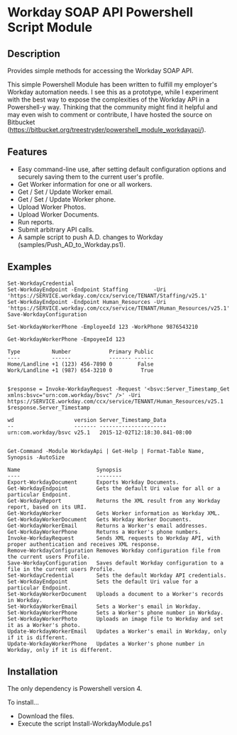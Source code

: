 # Workday SOAP API Powershell Script Module #


## Description ##
Provides simple methods for accessing the Workday SOAP API.

This simple Powershell Module has been written to fulfill my employer's Workday automation needs. I see this as a prototype, while I experiment with the best way to expose the complexities of the Workday API in a Powershell-y way. Thinking that the community might find it helpful and may even wish to comment or contribute, I have hosted the source on Bitbucket (https://bitbucket.org/treestryder/powershell_module_workdayapi/).


## Features ##

* Easy command-line use, after setting default configuration options and securely saving them to the current user's profile.
* Get Worker information for one or all workers.
* Get / Set / Update Worker email.
* Get / Set / Update Worker phone.
* Upload Worker Photos.
* Upload Worker Documents.
* Run reports.
* Submit arbitrary API calls.
* A sample script to push A.D. changes to Workday (samples/Push_AD_to_Workday.ps1).


## Examples ##
    Set-WorkdayCredential
    Set-WorkdayEndpoint -Endpoint Staffing        -Uri 'https://SERVICE.workday.com/ccx/service/TENANT/Staffing/v25.1'
    Set-WorkdayEndpoint -Endpoint Human_Resources -Uri 'https://SERVICE.workday.com/ccx/service/TENANT/Human_Resources/v25.1'
    Save-WorkdayConfiguration

    Set-WorkdayWorkerPhone -EmployeeId 123 -WorkPhone 9876543210

    Get-WorkdayWorkerPhone -EmpoyeeId 123

    Type          Number            Primary Public
    ----          ------            ------- ------
    Home/Landline +1 (123) 456-7890 0        False
    Work/Landline +1 (987) 654-3210 0         True


    $response = Invoke-WorkdayRequest -Request '<bsvc:Server_Timestamp_Get xmlns:bsvc="urn:com.workday/bsvc" />' -Uri https://SERVICE.workday.com/ccx/service/TENANT/Human_Resources/v25.1 
    $response.Server_Timestamp

    wd                   version Server_Timestamp_Data        
    --                   ------- ---------------------        
    urn:com.workday/bsvc v25.1   2015-12-02T12:18:30.841-08:00


    Get-Command -Module WorkdayApi | Get-Help | Format-Table Name, Synopsis -AutoSize

    Name                        Synopsis                                                                                
    ----                        --------                                                                                
    Export-WorkdayDocument      Exports Workday Documents.                                                              
    Get-WorkdayEndpoint         Gets the default Uri value for all or a particular Endpoint.                            
    Get-WorkdayReport           Returns the XML result from any Workday report, based on its URI.                       
    Get-WorkdayWorker           Gets Worker information as Workday XML.                                                 
    Get-WorkdayWorkerDocument   Gets Workday Worker Documents.                                                          
    Get-WorkdayWorkerEmail      Returns a Worker's email addresses.                                                     
    Get-WorkdayWorkerPhone      Returns a Worker's phone numbers.                                                       
    Invoke-WorkdayRequest       Sends XML requests to Workday API, with proper authentication and receives XML response.
    Remove-WorkdayConfiguration Removes Workday configuration file from the current users Profile.                      
    Save-WorkdayConfiguration   Saves default Workday configuration to a file in the current users Profile.             
    Set-WorkdayCredential       Sets the default Workday API credentials.                                               
    Set-WorkdayEndpoint         Sets the default Uri value for a particular Endpoint.                                   
    Set-WorkdayWorkerDocument   Uploads a document to a Worker's records in Workday.                                    
    Set-WorkdayWorkerEmail      Sets a Worker's email in Workday.                                                       
    Set-WorkdayWorkerPhone      Sets a Worker's phone number in Workday.                                                
    Set-WorkdayWorkerPhoto      Uploads an image file to Workday and set it as a Worker's photo.                        
    Update-WorkdayWorkerEmail   Updates a Worker's email in Workday, only if it is different.                           
    Update-WorkdayWorkerPhone   Updates a Worker's phone number in Workday, only if it is different.                    


## Installation ##

The only dependency is Powershell version 4.

To install...

* Download the files.
* Execute the script Install-WorkdayModule.ps1